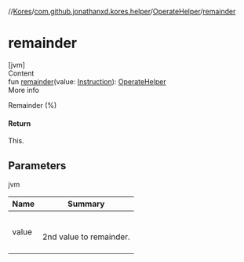 //[Kores](../../index.md)/[com.github.jonathanxd.kores.helper](../index.md)/[OperateHelper](index.md)/[remainder](remainder.md)



# remainder  
[jvm]  
Content  
fun [remainder](remainder.md)(value: [Instruction](../../com.github.jonathanxd.kores/-instruction/index.md)): [OperateHelper](index.md)  
More info  


Remainder (%)



#### Return  


This.



## Parameters  
  
jvm  
  
|  Name|  Summary| 
|---|---|
| <a name="com.github.jonathanxd.kores.helper/OperateHelper/remainder/#com.github.jonathanxd.kores.Instruction/PointingToDeclaration/"></a>value| <a name="com.github.jonathanxd.kores.helper/OperateHelper/remainder/#com.github.jonathanxd.kores.Instruction/PointingToDeclaration/"></a><br><br>2nd value to remainder.<br><br>
  
  



